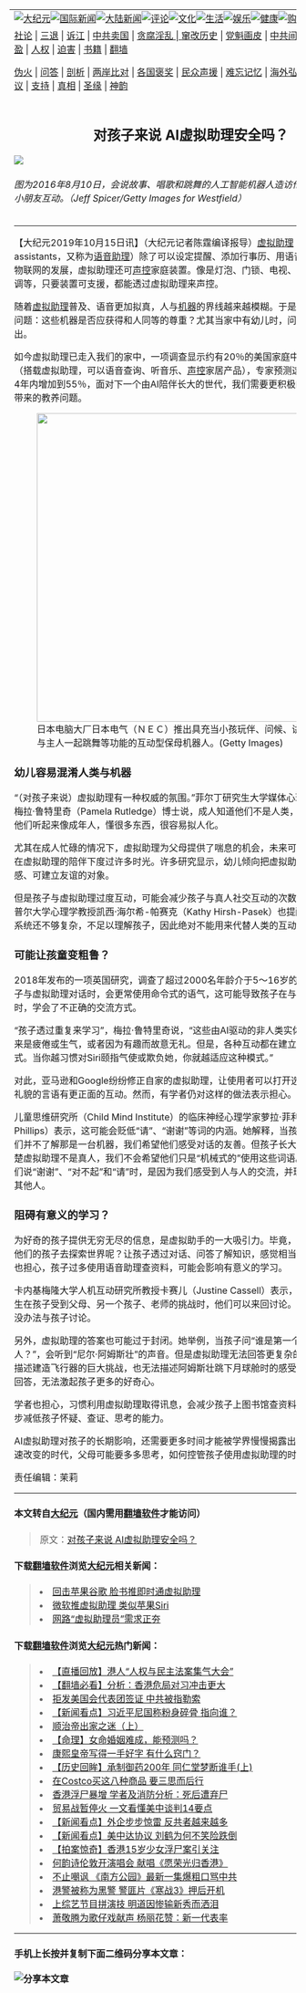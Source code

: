 <a name="1" id="1" target="_blank"></a><span id="1"></span>
<table border="0"><tr><td colspan="2" VALIGN=TOP><a href="https://github.com/iadrkh2366/djy/blob/master/gb/nsc413.md#1"><img src="https://raw.githubusercontent.com/iadrkh2366/www/master/t/djy/1.jpg" title="大纪元"></a><a href="https://github.com/iadrkh2366/djy/blob/master/gb/n24hr.md#1"><img src="https://raw.githubusercontent.com/iadrkh2366/www/master/t/djy/3.jpg" title="国际新闻"></a><a href="https://github.com/iadrkh2366/djy/blob/master/gb/nsc413.md#1"><img src="https://raw.githubusercontent.com/iadrkh2366/www/master/t/djy/4.jpg" title="大陆新闻"></a><a href="https://github.com/iadrkh2366/djy/blob/master/gb/news392.md#1"><img src="https://raw.githubusercontent.com/iadrkh2366/www/master/t/djy/5.jpg" title="评论"></a><a href="https://github.com/iadrkh2366/djy/blob/master/gb/news2007.md#1"><img src="https://raw.githubusercontent.com/iadrkh2366/www/master/t/djy/6.jpg" title="文化"></a><a href="https://github.com/iadrkh2366/djy/blob/master/gb/news2008.md#1"><img src="https://raw.githubusercontent.com/iadrkh2366/www/master/t/djy/7.jpg" title="生活"></a><a href="https://github.com/iadrkh2366/djy/blob/master/gb/ncyule.md#1"><img src="https://raw.githubusercontent.com/iadrkh2366/www/master/t/djy/8.jpg" title="娱乐"></a><a href="https://github.com/iadrkh2366/djy/blob/master/gb/nsc1002.md#1"><img src="https://raw.githubusercontent.com/iadrkh2366/www/master/t/djy/9.jpg" title="健康"><a href="https://www.youlucky.com"><img src="https://raw.githubusercontent.com/iadrkh2366/www/master/t/djy/10.jpg" title="购物"></a><a href="https://www.supportepoch.org/donation?utm_medium=epochtimes&utm_source=referral&utm_campaign=donate_button_djyhomepage"><img src="https://raw.githubusercontent.com/iadrkh2366/www/master/t/djy/12.jpg" title="捐款"></a></td></tr>
<tr><td colspan="2" VALIGN=TOP><a target="_blank" href="https://git.io/fjCRf">社论</a> | <a target="_blank" href="https://github.com/iadrkh2366/djy/blob/master/gb/nf5657.md#1">三退</a> | <a target="_blank" href="https://github.com/iadrkh2366/djy/blob/master/gb/nf6123.md#1">诉江</a> | <a target="_blank" href="https://github.com/iadrkh2366/djy/blob/master/gb/nf1176117.md#1">中共卖国</a> | <a target="_blank" href="https://github.com/iadrkh2366/djy/blob/master/gb/nf5773.md#1">贪腐淫乱 | <a target="_blank" href="https://github.com/iadrkh2366/djy/blob/master/gb/nf1176115.md#1">窜改历史</a> | <a target="_blank" href="https://github.com/iadrkh2366/djy/blob/master/gb/nf1176107.md#1">党魁画皮</a> | <a target="_blank" href="https://github.com/iadrkh2366/djy/blob/master/gb/nf1320400.md#1">中共间谍</a> | <a target="_blank" href="https://github.com/iadrkh2366/djy/blob/master/gb/nf1176114.md#1">破坏传统</a> | <a target="_blank" href="https://github.com/iadrkh2366/djy/blob/master/gb/nf5287.md#1">恶贯满盈</a> | <a target="_blank" href="https://github.com/iadrkh2366/djy/blob/master/gb/ncid278.md#1">人权</a> | <a target="_blank" href="https://github.com/iadrkh2366/djy/blob/master/gb/nf1176111.md#1">迫害</a> | <a target="_blank" href="https://github.com/iadrkh2366/djy/blob/master/gb/nf1235328.md#1">书籍</a> | <a target="_blank" href="https://github.com/iadrkh2366/www/blob/master/README.md?zsrh#1">翻墙</a></p><p><a target="_blank" href="https://github.com/iadrkh2366/djy/blob/master/gb/nf5562.md#1">伪火</a> | <a target="_blank" href="https://github.com/iadrkh2366/djy/blob/master/gb/nf4378.md#1">问答</a> | <a target="_blank" href="https://github.com/iadrkh2366/djy/blob/master/gb/nf5792.md#1">剖析</a> | <a target="_blank" href="https://github.com/iadrkh2366/djy/blob/master/gb/nf5735.md#1">两岸比对</a> | <a target="_blank" href="https://github.com/iadrkh2366/djy/blob/master/gb/nf6119.md#1">各国褒奖</a> | <a target="_blank" href="https://github.com/iadrkh2366/djy/blob/master/gb/nf6120.md#1">民众声援</a> | <a target="_blank" href="https://github.com/iadrkh2366/djy/blob/master/gb/nf1188594.md#1">难忘记忆</a> | <a target="_blank" href="https://github.com/iadrkh2366/djy/blob/master/gb/nf3180.md#1">海外弘传</a> | <a target="_blank" href="https://github.com/iadrkh2366/djy/blob/master/gb/nf5410.md#1">万人上访</a> | <a target="_blank" href="https://github.com/iadrkh2366/ntdtv/blob/master/gb/prog1530_1.md#1">和平抗议</a> | <a target="_blank" href="https://github.com/iadrkh2366/djy/blob/master/gb/nf4386.md#1">支持</a> | <a target="_blank" href="https://github.com/iadrkh2366/djy/blob/master/gb/nf4389.md#1">真相</a> | <a target="_blank" href="https://github.com/iadrkh2366/djy/blob/master/gb/nf5790.md#1">圣缘</a> | <a target="_blank" href="https://github.com/iadrkh2366/djy/blob/master/gb/nf4786.md#1">神韵</a></td></tr>
<tr><td VALIGN=TOP width="626"><h2 align=center>对孩子来说  AI虚拟助理安全吗？</h2>
<img src="http://i.epochtimes.com/assets/uploads/2019/10/20191015_shouhuihsu_robot_AI_GettyImages-588329506_01-600x400.jpg" />
<h6>图为2016年8月10日，会说故事、唱歌和跳舞的人工智能机器人造访伦敦Westfield和小朋友互动。（Jeff Spicer/Getty Images for Westfield）
</h6>
<hr>
<p>【大纪元2019年10月15日讯】（大纪元记者陈霆编译报导）<a href="https://github.com/iadrkh2366/djy/blob/master/gb/tag/%E8%99%9A%E6%8B%9F%E5%8A%A9%E7%90%86.md">虚拟助理</a>（digital assistants，又称为<a href="https://github.com/iadrkh2366/djy/blob/master/gb/tag/%E8%AF%AD%E9%9F%B3%E5%8A%A9%E7%90%86.md">语音助理</a>）除了可以设定提醒、添加行事历、用语音上网搜寻，随着物联网的发展，虚拟助理还可<a href="https://github.com/iadrkh2366/djy/blob/master/gb/tag/%E5%A3%B0%E6%8E%A7.md">声控</a>家庭装置。像是灯泡、门锁、电视、扫地<a href="https://github.com/iadrkh2366/djy/blob/master/gb/tag/%E6%9C%BA%E5%99%A8.md">机器</a>人、空调等，只要装置可支援，都能透过虚拟助理来声控。</p>
<p>随着<a href="https://github.com/iadrkh2366/djy/blob/master/gb/tag/%E8%99%9A%E6%8B%9F%E5%8A%A9%E7%90%86.md">虚拟助理</a>普及、语音更加拟真，人与<a href="https://github.com/iadrkh2366/djy/blob/master/gb/tag/%E6%9C%BA%E5%99%A8.md">机器</a>的界线越来越模糊。于是，也衍生出了新问题：这些机器是否应获得和人同等的尊重？尤其当家中有幼儿时，问题又显得更加突出。</p>
<p>如今虚拟助理已走入我们的家中，一项调查显示约有20％的美国家庭中拥有智能扬声器（搭载虚拟助理，可以语音查询、听音乐、<a href="https://github.com/iadrkh2366/djy/blob/master/gb/tag/%E5%A3%B0%E6%8E%A7.md">声控</a>家居产品），专家预测这个比例有可能在4年内增加到55％，面对下一个由AI陪伴长大的世代，我们需要更积极的思考AI助理所带来的教养问题。</p>
<figure id="attachment_7200109" style="width: 541px" class="wp-caption aligncenter"><a href="http://i.epochtimes.com/assets/uploads/2005/03/5031613001124.jpg"><img class="wp-image-7200109 size-full" src="http://i.epochtimes.com/assets/uploads/2005/03/5031613001124.jpg" alt="" width="541" b="594" /></a><figcaption class="wp-caption-text">日本电脑大厂日本电气（ＮＥＣ）推出具充当小孩玩伴、问候、讲笑话以及与主人一起跳舞等功能的互动型保母机器人。(Getty Images)</figcaption></figure>
<h3>幼儿容易混淆人类与机器</h3>
<p>“（对孩子来说）虚拟助理有一种权威的氛围。”菲尔丁研究生大学媒体心理学中心主任帕梅拉·鲁特里奇（Pamela Rutledge）博士说，成人知道他们不是人类，但对孩子来说，他们听起来像成年人，懂很多东西，很容易拟人化。</p>
<p>尤其在成人忙碌的情况下，虚拟助理为父母提供了喘息的机会，未来可能有更多幼儿会在虚拟助理的陪伴下度过许多时光。许多研究显示，幼儿倾向把虚拟助理认定为具有情感、可建立友谊的对象。</p>
<p>但是孩子与虚拟助理过度互动，可能会减少孩子与真人社交互动的次数和质量。费城坦普尔大学心理学教授凯西·海尔希-帕赛克（Kathy Hirsh-Pasek）也提醒，<a href="https://github.com/iadrkh2366/djy/blob/master/gb/tag/%E8%AF%AD%E9%9F%B3%E5%8A%A9%E7%90%86.md">语音助理</a>的系统还不够复杂，不足以理解孩子，因此绝对不能用来代替人类的互动。</p>
<h3>可能让孩童变粗鲁？</h3>
<p>2018年发布的一项英国研究，调查了超过2000名年龄介于5～16岁的孩子后指出，孩子与虚拟助理对话时，会更常使用命令式的语气，这可能导致孩子在与虚拟助理对话时，学会了不正确的交流方式。</p>
<p>“孩子透过重复来学习”，梅拉·鲁特里奇说，“这些由AI驱动的非人类实体，不在乎你听起来是疲倦或生气，或者因为有趣而故意无礼。但是，各种互动都在建立交流互动的模式。当你越习惯对Siri颐指气使或欺负她，你就越适应这种模式。”</p>
<p>对此，亚马逊和Google纷纷修正自家的虚拟助理，让使用者可以打开选项，助理就会对礼貌的言语有更正面的互动。然而，有学者仍对这样的做法表示担心。</p>
<p>儿童思维研究所（Child Mind Institute）的临床神经心理学家萝拉·菲利普斯（Laura Phillips）表示，这可能会贬低“请”、“谢谢”等词的内涵。她解释，当孩子是幼儿时，他们并不了解那是一台机器，我们希望他们感受对话的友善。但孩子长大后，他们已经清楚虚拟助理不是真人，我们不会希望他们只是“机械式的”使用这些词语。她表示，当我们说“谢谢”、“对不起”和“请”时，是因为我们感受到人与人的交流，并理解到语言会影响其他人。</p>
<h3>阻碍有意义的学习？</h3>
<p>为好奇的孩子提供无穷无尽的信息，是虚拟助手的一大吸引力。毕竟，哪个家庭不希望他们的孩子去探索世界呢？让孩子透过对话、问答了解知识，感觉相当美好。然而学者也担心，孩子过多使用语音助理查资料，可能会影响有意义的学习。</p>
<p>卡内基梅隆大学人机互动研究所教授卡赛儿（Justine Cassell）表示，有意义的学习发生在孩子受到父母、另一个孩子、老师的挑战时，他们可以来回讨论。然而，虚拟助理没办法与孩子讨论。</p>
<p>另外，虚拟助理的答案也可能过于封闭。她举例，当孩子问“谁是第一个要登上月球的人？”，会听到“尼尔·阿姆斯壮”的声音。但是虚拟助理无法回答更复杂的问题。他们无法描述建造飞行器的巨大挑战，也无法描述阿姆斯壮跳下月球舱时的感受。这种封闭式的回答，无法激起孩子更多的好奇心。</p>
<p>学者也担心，习惯利用虚拟助理取得讯息，会减少孩子上图书馆查资料的动力，并进一步减低孩子怀疑、查证、思考的能力。</p>
<p>AI虚拟助理对孩子的长期影响，还需要更多时间才能被学界慢慢揭露出来。然而面对快速改变的时代，父母可能要多多思考，如何控管孩子使用虚拟助理的时间。</p>
<p>责任编辑：茉莉</p>
<hr>

#### 本文转自<a href="http://www.epochtimes.com">大纪元</a>（国内需用<a href="https://git.io/JesJV">翻墙软件</a>才能访问）
> 原文：<a href="http://www.epochtimes.com/gb/19/10/15/n11589423.htm">对孩子来说  AI虚拟助理安全吗？</a>
#### 下载<a href="https://git.io/JesJV">翻墙软件</a>浏览<a href="http://www.epochtimes.com">大纪元</a>相关新闻：
> <li><a href="http://www.epochtimes.com/gb/15/8/27/n4513702.htm">回击苹果谷歌 脸书推即时通虚拟助理</a></li>
> <li><a href="http://www.epochtimes.com/gb/14/4/3/n4122101.htm">微软推虚拟助理 类似苹果Siri</a></li>
> <li><a href="http://www.epochtimes.com/gb/9/7/21/n2596967.htm">网路“虚拟助理员”需求正夯</a></li>

#### 下载<a href="https://git.io/JesJV">翻墙软件</a>浏览<a href="http://www.epochtimes.com">大纪元</a>热门新闻：
> <li><a href="http://www.epochtimes.com/gb/19/10/13/n11584689.htm">【直播回放】港人“人权与民主法案集气大会”</a></li>
> <li><a href="http://www.epochtimes.com/gb/19/10/14/n11586103.htm">【翻墙必看】分析：香港危局对习冲击更大</a></li>
> <li><a href="http://www.epochtimes.com/gb/19/10/14/n11587096.htm">拒发美国会代表团签证 中共被指勒索</a></li>
> <li><a href="http://www.epochtimes.com/gb/19/10/14/n11588331.htm">【新闻看点】习近平尼国称粉身碎骨 指向谁？</a></li>
> <li><a href="http://www.epochtimes.com/gb/19/10/7/n11574429.htm">顺治帝出家之迷（上）</a></li>
> <li><a href="http://www.epochtimes.com/gb/19/9/26/n11547283.htm">【命理】女命婚姻难成，能预测吗？</a></li>
> <li><a href="http://www.epochtimes.com/gb/19/9/23/n11539994.htm">康熙皇帝写得一手好字 有什么窍门？</a></li>
> <li><a href="http://www.epochtimes.com/gb/19/10/6/n11572128.htm">【历史回眸】承制御药200年 同仁堂梦断谁手(上)</a></li>
> <li><a href="http://www.epochtimes.com/gb/19/10/10/n11579733.htm">在Costco买这八种商品 要三思而后行</a></li>
> <li><a href="http://www.epochtimes.com/gb/19/10/13/n11584690.htm">香港浮尸暴增 学者及消防分析：死后遭弃尸</a></li>
> <li><a href="http://www.epochtimes.com/gb/19/10/13/n11584707.htm">贸易战暂停火 一文看懂美中谈判14要点</a></li>
> <li><a href="http://www.epochtimes.com/gb/19/10/11/n11582831.htm">【新闻看点】外企步步惊雷 反共者越来越多</a></li>
> <li><a href="http://www.epochtimes.com/gb/19/10/12/n11584453.htm">【新闻看点】美中达协议 刘鹤为何不笑险跌倒</a></li>
> <li><a href="http://www.epochtimes.com/gb/19/10/11/n11581423.htm">【拍案惊奇】香港15岁少女浮尸案引关注</a></li>
> <li><a href="http://www.epochtimes.com/gb/19/10/13/n11585063.htm">何韵诗伦敦开演唱会 献唱《愿荣光归香港》</a></li>
> <li><a href="http://www.epochtimes.com/gb/19/10/13/n11585759.htm">不止嘲讽 《南方公园》最新一集爆粗口骂中共</a></li>
> <li><a href="http://www.epochtimes.com/gb/19/10/13/n11585966.htm">港警被称为黑警 警匪片《寒战3》押后开机</a></li>
> <li><a href="http://www.epochtimes.com/gb/19/10/13/n11586089.htm">上综艺节目拼演技 明道因惨输新秀而洒泪</a></li>
> <li><a href="http://www.epochtimes.com/gb/19/10/14/n11586466.htm">萧敬腾为歌仔戏献声 杨丽花赞：新一代表率</a></li>
<hr>

#### 手机上长按并复制下面二维码分享本文章：<br><br><img src="http://www.hehaibao.com/qr/index.php?m=1&e=L&p=10&t=&d=https://github.com/iadrkh2366/djy/blob/master/gb/19/10/15/n11589423.md%231" title="分享本文章"></td><td VALIGN=TOP><a href="https://github.com/iadrkh2366/djy/blob/master/gb/16/1/21/n4622075.md?dfh#1" target="_blank"><img src="https://raw.githubusercontent.com/iadrkh2366/djy/master/gb/300/wei-f1.jpg" title="中共的伪火骗局"  alt="中共的伪火骗局"></a><br><a href="https://github.com/iadrkh2366/yh/blob/master/README.md?dfh#1" target="_blank"><img src="https://raw.githubusercontent.com/iadrkh2366/djy/master/gb/300/yong-h.jpg" title="永恒的见证"  alt="永恒的见证"></a><br><a href="https://github.com/iadrkh2366/djy/blob/master/gb/13/9/29/n3974789.md?dfh#1" target="_blank"><img src="https://raw.githubusercontent.com/iadrkh2366/djy/master/gb/300/shang-lnz.jpg" title="善良女子被中共投男牢"  alt="善良女子被中共投男牢"></a><br><a href="https://github.com/iadrkh2366/djy/blob/master/gb/16/3/16/n4663449.md?dfh#1" target="_blank"><img src="https://raw.githubusercontent.com/iadrkh2366/djy/master/gb/300/huo-z3.jpg" title="警卫目击活摘器官"  alt="警卫目击活摘器官"></a><br><a href="https://github.com/iadrkh2366/djy/blob/master/gb/16/8/7/n8177641.md?dfh#1" target="_blank"><img src="https://raw.githubusercontent.com/iadrkh2366/djy/master/gb/300/huo-z4.jpg" title="证人描述活摘恐怖"  alt="证人描述活摘恐怖"></a><br><a href="https://github.com/iadrkh2366/djy/blob/master/gb/10/4/19/n2881569.md?dfh#1" target="_blank"><img src="https://raw.githubusercontent.com/iadrkh2366/djy/master/gb/300/huo-z1.jpg" title="揭开活摘器官黑幕"  alt="揭开活摘器官黑幕"></a><br><a href="https://github.com/iadrkh2366/djy/blob/master/gb/10/11/7/n3077476.md?dfh#1" target="_blank"><img src="https://raw.githubusercontent.com/iadrkh2366/djy/master/gb/300/ma-ks.jpg" title="马克思的成魔之路"  alt="马克思的成魔之路"></a><br><a href="https://github.com/iadrkh2366/djy/blob/master/gb/14/6/9/n4173977.md?dfh#1" target="_blank"><img src="https://raw.githubusercontent.com/iadrkh2366/djy/master/gb/300/chang-zs.jpg" title="藏字石 蕴天机"  alt="藏字石 蕴天机"></a><br><a href="https://github.com/iadrkh2366/djy/blob/master/gb/18/5/10/n10381511.md?dfh#1" target="_blank"><img src="https://raw.githubusercontent.com/iadrkh2366/djy/master/gb/300/st1.jpg" title="关注3亿人三退"  alt="关注3亿人三退"></a><br><a href="https://github.com/iadrkh2366/djy/blob/master/gb/18/3/21/n10237682.md?dfh#1" target="_blank"><img src="https://raw.githubusercontent.com/iadrkh2366/djy/master/gb/300/jie-t.jpg" title="解体中共复兴中华"  alt="解体中共复兴中华"></a><br><a href="https://github.com/iadrkh2366/djy/blob/master/gb/9/2/9/n2422991.md?dfh#1" target="_blank"><img src="https://raw.githubusercontent.com/iadrkh2366/djy/master/gb/300/gao-zs.jpg" title="中共迫害良心律师"  alt="中共迫害良心律师"></a><br><a href="https://github.com/iadrkh2366/djy/blob/master/gb/18/12/9/n10900044.md?dfh#1" target="_blank"><img src="https://raw.githubusercontent.com/iadrkh2366/djy/master/gb/300/sj1.jpg" title="303万人举报江泽民"  alt="303万人举报江泽民"></a><br><a href="https://github.com/iadrkh2366/djy/blob/master/gb/18/8/28/n10672014.md?dfh#1" target="_blank"><img src="https://raw.githubusercontent.com/iadrkh2366/djy/master/gb/300/sj2.jpg" title="这些官员为何起诉江泽民"  alt="这些官员为何起诉江泽民"></a><br><a href="https://github.com/iadrkh2366/djy/blob/master/gb/8/12/18/n2367165.md?dfh#1" target="_blank"><img src="https://raw.githubusercontent.com/iadrkh2366/djy/master/gb/300/liangan.jpg" title="海峡两岸的强烈对比"  alt="海峡两岸的强烈对比"></a><br><a href="https://github.com/iadrkh2366/djy/blob/master/gb/15/5/5/n4427238.md?dfh#1" target="_blank"><img src="https://raw.githubusercontent.com/iadrkh2366/djy/master/gb/300/jia-ndzl.jpg" title="加拿大总理的贺信"  alt="加拿大总理的贺信"></a><br><a href="https://github.com/iadrkh2366/djy/blob/master/gb/11/6/17/n3289382.md?dfh#1" target="_blank"><img src="https://raw.githubusercontent.com/iadrkh2366/djy/master/gb/300/xiao-wd.jpg" title="探寻真相兼听则明"  alt="探寻真相兼听则明"></a><br><a href="https://github.com/iadrkh2366/djy/blob/master/gb/18/10/27/n10812623.md?dfh#1" target="_blank"><img src="https://raw.githubusercontent.com/iadrkh2366/djy/master/gb/300/yindu.jpg" title="印度媒体报道东方"  alt="印度媒体报道东方"></a><br><a href="https://github.com/iadrkh2366/djy/blob/master/gb/18/6/9/n10469652.md?dfh#1" target="_blank"><img src="https://raw.githubusercontent.com/iadrkh2366/djy/master/gb/300/xie-j.jpg" title="不一样的海外校园"  alt="不一样的海外校园"></a><br><a href="https://github.com/iadrkh2366/djy/blob/master/gb/7/4/5/n1669415.md?dfh#1" target="_blank"><img src="https://raw.githubusercontent.com/iadrkh2366/djy/master/gb/300/li-up.jpg" title="从大师到徒弟的传奇"  alt="从大师到徒弟的传奇"></a><br><a href="https://github.com/iadrkh2366/djy/blob/master/gb/17/5/26/n9191512.md?dfh#1" target="_blank"><img src="https://raw.githubusercontent.com/iadrkh2366/djy/master/gb/300/zfl2.jpg" title="亿万人与东方一本奇书"  alt="亿万人与东方一本奇书"></a><br><a href="https://github.com/iadrkh2366/djy/blob/master/gb/13/11/27/n4020290.md?dfh#1" target="_blank"><img src="https://raw.githubusercontent.com/iadrkh2366/djy/master/gb/300/zhen-h.jpg" title="大陆见不到的震撼场面"  alt="大陆见不到的震撼场面"></a><br><a href="https://github.com/iadrkh2366/djy/blob/master/gb/15/7/17/n4482910.md?dfh#1" target="_blank"><img src="https://raw.githubusercontent.com/iadrkh2366/djy/master/gb/300/dalu-sk.jpg" title="人心向善 大陆当初盛况"  alt="人心向善 大陆当初盛况"></a><br><a href="https://github.com/iadrkh2366/djy/blob/master/gb/9/10/15/n2689419.md?dfh#1" target="_blank"><img src="https://raw.githubusercontent.com/iadrkh2366/djy/master/gb/300/zfl1.jpg" title="追寻真理 这书讲什么"  alt="追寻真理 这书讲什么"></a><br><a href="https://github.com/iadrkh2366/www/blob/master/README.md?dfh#1" target="_blank"><img src="https://raw.githubusercontent.com/iadrkh2366/djy/master/gb/300/fq1.jpg" title="下载免费翻墙软件"  alt="下载免费翻墙软件"></a><br></td></tr></table>
